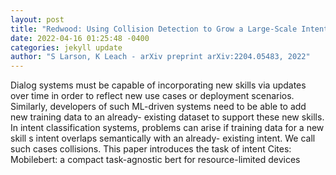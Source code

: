 ```yaml
--- 
layout: post 
title: "Redwood: Using Collision Detection to Grow a Large-Scale Intent Classification Dataset" 
date: 2022-04-16 01:25:48 -0400 
categories: jekyll update 
author: "S Larson, K Leach - arXiv preprint arXiv:2204.05483, 2022" 
--- 
```

Dialog systems must be capable of incorporating new skills via updates over time in order to reflect new use cases or deployment scenarios. Similarly, developers of such ML-driven systems need to be able to add new training data to an already- existing dataset to support these new skills. In intent classification systems, problems can arise if training data for a new skill s intent overlaps semantically with an already- existing intent. We call such cases collisions. This paper introduces the task of intent Cites: Mobilebert: a compact task-agnostic bert for resource-limited devices